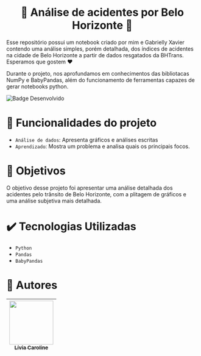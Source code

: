 <h1 align="center"> 🌇 Análise de acidentes por Belo Horizonte 🌇</h1>

 
 <p>Esse repositório possui um notebook criado por mim e Gabrielly Xavier contendo uma análise simples, porém detalhada, dos índices de acidentes na cidade de Belo Horizonte a partir de dados resgatados da BHTrans. Esperamos que gostem ❤️</p>
 <p>Durante o projeto, nos aprofundamos em conhecimentos das bibliotacas NumPy e BabyPandas, além do funcionamento de ferramentas capazes de gerar notebooks python.</p>
 
 
 ![Badge Desenvolvido](https://img.shields.io/badge/STATUS-Finalizado-green)


 # :hammer: Funcionalidades do projeto

- `Análise de dados`: Apresenta gráficos e análises escritas
- `Aprendizado`: Mostra um problema e analisa quais os principais focos.

# :eyes: Objetivos

O objetivo desse projeto foi apresentar uma análise detalhada dos acidentes pelo trânsito de Belo Horizonte, com a plitagem de gráficos e uma análise subjetiva mais detalhada.


# :heavy_check_mark: Tecnologias Utilizadas

- `Python`
- `Pandas`
- `BabyPandas`

# :woman: Autores

| [<img src="https://i.imgur.com/OO9DSbF.jpg" width=115><br><sub>Lívia Caroline</sub>](https://github.com/livinha11) |
| :---: |
